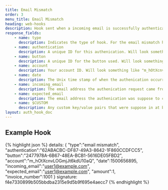 ```yaml
---
title: Email Mismatch
order: 3
menu_title: Email Mismatch
heading: web-hooks
description: Hook sent when a incoming email is successfully authenticated but incoming email address does not match the expected email address (which was provided when associated button was created).
response_fields:
    - name: type
      description: Indicates the type of hook. For the email mismatch hook, it's always "email mismatch". 
    - name: authentication
      description: A unique ID for this authenication. Will look something like "62ABACBC-DF87-49A3-8642-1F860CCDFCC5".
    - name: button
      description: A unique ID for the button used. Will look something like "2477978A-6B67-48EA-BCB1-5616DE05FBD2".    
    - name: account
      description: Your account ID. Will look something like "m_hOtXcnvLOGmjJt6kdU10aQ".
    - name: date
      description: The Unix time stamp of when the authenication occurred. 
    - name: incoming_email
      description: The email address the authenication request came from. 
    - name: expected_email
      description: The email address the authenication was suppose to come from.
    - name: $CUSTOM
      description: Any custom key/value pairs that were suppose in at button creation will be included here. 
layout: auth_hook_doc
---
```


## Example Hook
{% highlight json %}
  details: 
  {
    "type":"email mismatch",
    "authentication":"62ABACBC-DF87-49A3-8642-1F860CCDFCC5",
    "button":"2477978A-6B67-48EA-BCB1-5616DE05FBD2",
    "account":"m_hOtXcnvLOGmjJt6kdU10aQ",
    "date":1500656895,
    "incoming_email":"user1@example.com",
    "expected_email":"user1@example.com",
    "amount":1,
    "invoice_number":1001
  }
  signature: f4e7330899b505bbdba2315e9d5b9f695e4aecc7
{% endhighlight %}